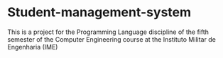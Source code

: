 # Student-management-system
This is a project for the Programming Language discipline of the fifth semester of the Computer Engineering course at the Instituto Militar de Engenharia (IME)
